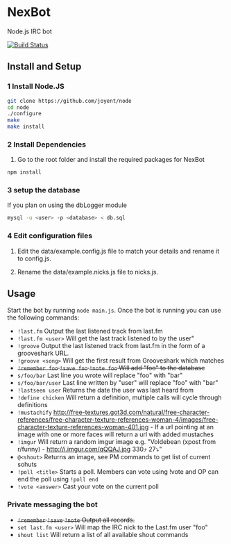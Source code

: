 NexBot
======

Node.js IRC bot

[![Build Status](https://travis-ci.org/HackThis/NexBot.png?branch=master)](https://travis-ci.org/HackThis/NexBot)

## Install and Setup

### 1 Install Node.JS
```bash
git clone https://github.com/joyent/node
cd node
./configure
make
make install
```

### 2 Install Dependencies
1. Go to the root folder and install the required packages for NexBot
```bash
npm install
```

### 3 setup the database
If you plan on using the dbLogger module
```bash
mysql -u <user> -p <database> < db.sql
```

### 4 Edit configuration files
1. Edit the data/example.config.js file to match your details and rename it to config.js.

2. Rename the data/example.nicks.js file to nicks.js.

## Usage

Start the bot by running `node main.js`. 
Once the bot is running you can use the following commands:

* ```!last.fm``` Output the last listened track from last.fm
* ```!last.fm <user>``` Will get the last track listened to by the user"
* ```!groove``` Output the last listened track from last.fm in the form of a grooveshark URL.
* ```!groove <song>``` Will get the first result from Grooveshark which matches
* ~~```!remember foo``` ```!save foo``` ```!note foo``` Will add "foo" to the database~~
* ```s/foo/bar``` Last line you wrote will replace "foo" with "bar"
* ```s/foo/bar/user``` Last line written by "user" will replace "foo" with "bar"
* ```!lastseen user``` Returns the date the user was last heard from
* ```!define chicken``` Will return a definition, multiple calls will cycle through definitions
* ```!mustachify``` http://free-textures.got3d.com/natural/free-character-references/free-character-texture-references-woman-4/images/free-character-texture-references-woman-401.jpg - If a url pointing at an image with one or more faces will return a url with added mustaches
* ```!imgur``` Will return a random imgur image e.g. "Voldebean (xpost from r/funny) - http://i.imgur.com/qQQAJ.jpg 330⤴ 27⤵"
* ```@<shout>``` Returns an image, see PM commands to get list of current sohuts
* ```!poll <title>``` Starts a poll. Members can vote using !vote and OP can end the poll using ```!poll end```
* ```!vote <answer>``` Cast your vote on the current poll

### Private messaging the bot
* ~~```!remember``` ```!save``` ```!note``` Output all records.~~
* ```set last.fm <user>``` Will map the IRC nick to the Last.fm user "foo"
* ```shout list``` Will return a list of all available shout commands
